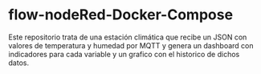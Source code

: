 # flow-nodeRed-Docker-Compose
Este repositorio trata de una estación climática que recibe un JSON con valores de temperatura y humedad por MQTT y genera un dashboard con indicadores para cada variable y un grafico con el historico de dichos datos.
